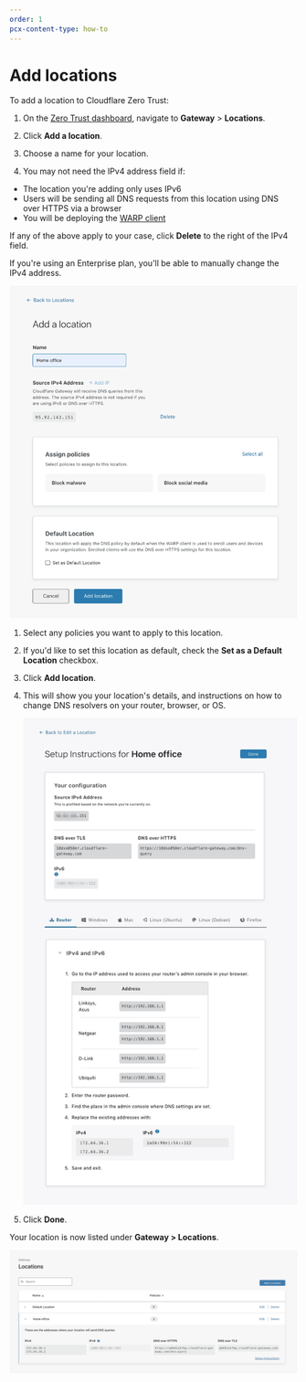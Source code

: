 ```yaml
---
order: 1
pcx-content-type: how-to
---
```


# Add locations

To add a location to Cloudflare Zero Trust:

1.  On the [Zero Trust dashboard](https://dash.teams.cloudflare.com), navigate to **Gateway** > **Locations**.

2.  Click **Add a location**.

3.  Choose a name for your location.

4.  You may not need the IPv4 address field if:

*   The location you're adding only uses IPv6
*   Users will be sending all DNS requests from this location using DNS over HTTPS via a browser
*   You will be deploying the [WARP client](/connections/connect-devices/warp)

If any of the above apply to your case, click **Delete** to the right of the IPv4 field.

   <Aside>

If you're using an Enterprise plan, you'll be able to manually change the IPv4 address.

   </Aside>

![Add location](../../../static/documentation/connections/add-location.png)

1.  Select any policies you want to apply to this location.

2.  If you'd like to set this location as default, check the **Set as a Default Location** checkbox.

3.  Click **Add location**.

4.  This will show you your location's details, and instructions on how to change DNS resolvers on your router, browser, or OS.

    ![Location setup](../../../static/documentation/connections/location-setup-instructions.png)

5.  Click **Done**.

Your location is now listed under **Gateway > Locations**.

![Location added](../../../static/documentation/connections/added-location.png)
